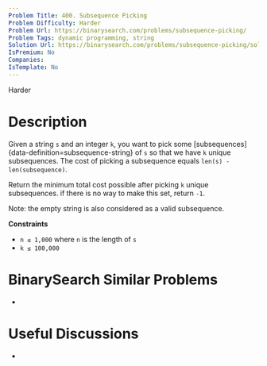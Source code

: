 ```yaml
---
Problem Title: 400. Subsequence Picking
Problem Difficulty: Harder
Problem Url: https://binarysearch.com/problems/subsequence-picking/
Problem Tags: dynamic programming, string
Solution Url: https://binarysearch.com/problems/subsequence-picking/solutions/
IsPremium: No
Companies: 
IsTemplate: No
---
```


<span style="color: ;">Harder</span>

# Description

Given a string `s` and an integer `k`, you want to pick some [subsequences]{data-definition=subsequence-string} of `s` so that we have `k` unique subsequences. The cost of picking a subsequence equals `len(s) - len(subsequence)`. 

Return the minimum total cost possible after picking `k` unique subsequences. if there is no way to make this set, return `-1`.

Note: the empty string is also considered as a valid subsequence.

**Constraints**

- `n ≤ 1,000` where `n` is the length of `s`
- `k ≤ 100,000`

# BinarySearch Similar Problems

- []()

# Useful Discussions

- []()

